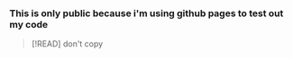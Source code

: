 ### This is only public because i'm using github pages to test out my code

> [!READ]
> don't copy 
